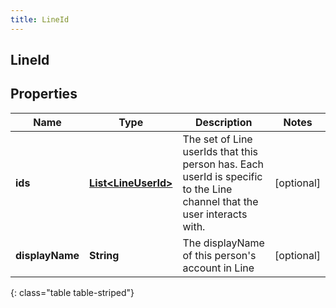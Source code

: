 ```yaml
---
title: LineId
---
```

## LineId


## Properties

| Name | Type | Description | Notes |
| ------------ | ------------- | ------------- | ------------- |
| **ids** | <!----><!---->[**List&lt;LineUserId&gt;**](LineUserId.html)<!----> | The set of Line userIds that this person has. Each userId is specific to the Line channel that the user interacts with. |  [optional] |
| **displayName** | <!----><!---->**String**<!----> | The displayName of this person's account in Line |  [optional] |
{: class="table table-striped"}



